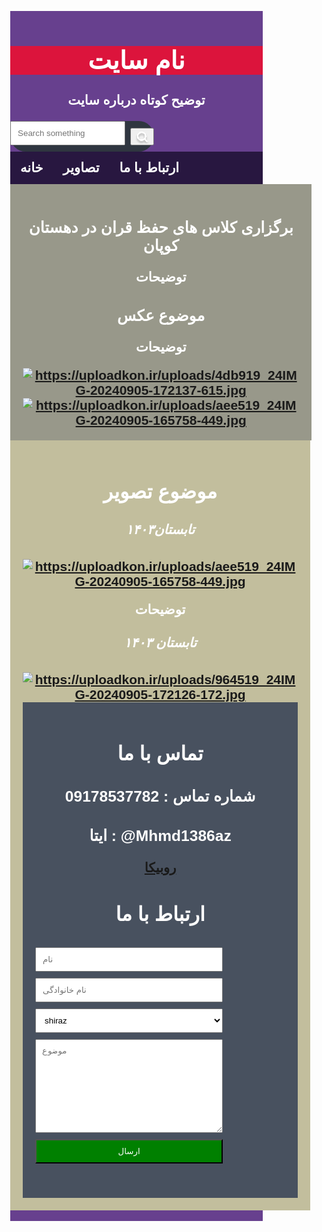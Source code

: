 <html lang="fa">
<head>
    <link rel="stylesheet" href="style.css">
<title>محمد</title>
<meta charset="UTF-8">
<meta name="viewport" content="width=device-width, initial-scale=1">
<style>
    * {
    box-sizing: border-box;
    }
    body {
    font-family: Arial, Helvetica, sans-serif;
    margin: 0;
    }
    .header {
    padding: 0.1px;
    text-align: center;
    background:#67408e;
    color: rgb(255, 255, 255);
    }
    .header h1 {
    font-size: 40px;
    }
    .navbar {
    overflow: hidden;
    background-color: #333;
    position: sticky;
    position: -webkit-sticky;
    top: 0;
    }
    .navbar a {
    float: left;
    display: block;
    color: rgb(255, 253, 256);
    text-align:center;
    padding: 3px 8px;
    text-decoration: none;
    }
    .navbar a.right {
    float: right;
    }
    .navbar a:hover {
    background-color: #13d9ef;
    color: rgb(0, 0, 0);
    }
    .navbar a.active {
    background-color: #666;
    color: rgb(255, 255, 255);
    }
    .row {
    display: -ms-flexbox; /* IE10 */
    display: flex;
    -ms-flex-wrap: wrap; /* IE10 */
    flex-wrap: wrap;
    }
    .side {
    -ms-flex: 30%; /* IE10 */
    flex: 30%;
    background-color:  #98988a;
    padding: 20px;
    }
    .main {
    -ms-flex: 70%; /* IE10 */
    flex: 70%;
    background-color:  rgb(194, 190, 157);
    padding: 20px;
    }
    .fakeimg {
    background-color: #934c4c;
    width: 100%;
    padding: 20px;
    }
    .footer {
    padding: 20px;
    text-align: center;
    background: #48515f;
    }
    @media screen and (max-width: 700px) {
    .row {
    flex-direction: column;
    }
    }
    @media screen and (max-width: 400px) {
    .navbar a {
    float: none;
    width: 100%;
    }
    }
    *{
    box-sizing: border-box;
    }
    .container{
    width: 300px;
    }
    input,select,textarea{
    width: 100%;
    margin: 0 0 10px 0;
    padding: 10px;
    }
    .btn1{
    background-color: green;
    color: #ffffff;
    }
    ul {
    list-style-type: none;
    margin: 0;
    padding: 0;
    overflow: hidden;
    background-color: #281740;
    }
    li {
    float: left;
    }
    li a {
    display: block;
    color: white;
    text-align: center;
    padding: 14px 16px;
    text-decoration: none;
    }
    li a:hover {
    background-color: #0eccf6;
    }
    #search{
    width: 100%;
    height: 100%;
    position: fixed;
    top: 0;
    right: 0;
    background-color: rgba(0, 0, 0, 0.8);
display: none;
justify-content: center;
align-items: center;
}
#search:target{
    display: flex;
}
#search form{
    width: 100%;
    max-width: 300px;
    display: flex;
    flex-direction: column;
    gap: 1em;
}
#search input{
    width: 100%;
    border: none;
    padding: 0.5em 1em;
    border-radius: 0.5em;
}
#search div{
    display: flex;
    gap: 1em;
    justify-content:center;
}
#search a,
#search button{
    border:none;
    padding: 0,25em 1em;
    border-radius: 0,25em;
    color:black;
    font-weight: bold;
    cursor: pointer;
}
#search a{
    background-color: crimson;
}
#search button{
    background-color:chartreuse;
}
    h1{
        background-color: crimson;
        }
    /* From Uiverse.io by OnlyCodeChannel */ 
.searchBox {
  display: flex;
  max-width: 230px;
  align-items: center;
  justify-content: space-between;
  gap: 8px;
  background: #2f3640;
  border-radius: 50px;
  position: relative;
}

.searchButton {
  color: white;
  position: absolute;
  right: 8px;
  width: 50px;
  height: 50px;
  border-radius: 50%;
  background: var(--gradient-2, linear-gradient(90deg, #2AF598 0%, #009EFD 100%));
  border: 0;
  display: inline-block;
  transition: all 300ms cubic-bezier(.23, 1, 0.32, 1);
}
/*hover effect*/
button:hover {
  color: #fff;
  background-color: #1A1A1A;
  box-shadow: rgba(0, 0, 0, 0.5) 0 10px 20px;
  transform: translateY(-3px);
}
/*button pressing effect*/
button:active {
  box-shadow: none;
  transform: translateY(0);
}

.searchInput {
  border: none;
  background: none;
  outline: none;
  color: white;
  font-size: 15px;
  padding: 24px 46px 24px 26px;
}
</style>
</head>
<body>
<div class="header">
<h1>نام سایت</h1>

<form action="">

<h2> <form id="form">
</form>
<p style="font-weight: bold">توضیح کوتاه درباره سایت</p>
<div class="searchBox">

  <input class="searchInput" type="text" name="" placeholder="Search something">
            <button class="searchButton" href="#">
                   
                  

<svg xmlns="http://www.w3.org/2000/svg" width="29" height="29" viewBox="0 0 29 29" fill="none">
  <g clip-path="url(#clip0_2_17)">
    <g filter="url(#filter0_d_2_17)">
      <path d="M23.7953 23.9182L19.0585 19.1814M19.0585 19.1814C19.8188 18.4211 20.4219 17.5185 20.8333 16.5251C21.2448 15.5318 21.4566 14.4671 21.4566 13.3919C21.4566 12.3167 21.2448 11.252 20.8333 10.2587C20.4219 9.2653 19.8188 8.36271 19.0585 7.60242C18.2982 6.84214 17.3956 6.23905 16.4022 5.82759C15.4089 5.41612 14.3442 5.20435 13.269 5.20435C12.1938 5.20435 11.1291 5.41612 10.1358 5.82759C9.1424 6.23905 8.23981 6.84214 7.47953 7.60242C5.94407 9.13789 5.08145 11.2204 5.08145 13.3919C5.08145 15.5634 5.94407 17.6459 7.47953 19.1814C9.01499 20.7168 11.0975 21.5794 13.269 21.5794C15.4405 21.5794 17.523 20.7168 19.0585 19.1814Z" stroke="white" stroke-width="3" stroke-linecap="round" stroke-linejoin="round" shape-rendering="crispEdges"></path>
    </g>
  </g>
  <defs>
    <filter id="filter0_d_2_17" x="-0.418549" y="3.70435" width="29.7139" height="29.7139" filterUnits="userSpaceOnUse" color-interpolation-filters="sRGB">
      <feFlood flood-opacity="0" result="BackgroundImageFix"></feFlood>
      <feColorMatrix in="SourceAlpha" type="matrix" values="0 0 0 0 0 0 0 0 0 0 0 0 0 0 0 0 0 0 127 0" result="hardAlpha"></feColorMatrix>
      <feOffset dy="4"></feOffset>
      <feGaussianBlur stdDeviation="2"></feGaussianBlur>
      <feComposite in2="hardAlpha" operator="out"></feComposite>
      <feColorMatrix type="matrix" values="0 0 0 0 0 0 0 0 0 0 0 0 0 0 0 0 0 0 0.25 0"></feColorMatrix>
      <feBlend mode="normal" in2="BackgroundImageFix" result="effect1_dropShadow_2_17"></feBlend>
      <feBlend mode="normal" in="SourceGraphic" in2="effect1_dropShadow_2_17" result="shape"></feBlend>
    </filter>
    <clipPath id="clip0_2_17">
      <rect width="28.0702" height="28.0702" fill="white" transform="translate(0.403503 0.526367)"></rect>
    </clipPath>
  </defs>
</svg>
            </button>
        </div>
<body>
<ul>
<li><a class="active" href="#">خانه</a></li>
<li><a href="https://mhmd138az.github.io/kopan/#%D8%AA%D8%A7%D8%A8%D8%B3%D8%AA%D8%A7%D9%86%DB%B1%DB%B4%DB%B0%DB%B3">تصاویر</a></li>
<li><a href="https://mhmd138az.github.io/kopan/#%D8%AA%D9%85%D8%A7%D8%B3-%D8%A8%D8%A7-%D9%85%D8%A7">ارتباط با ما</a></li>
</ul>

</body>
    
 <div class="row">
    <div class="side">
    <h3>برگزاری کلاس های حفظ قران در دهستان کوپان</h3>
    <p>توضیحات</p>
    <h3>موضوع عکس</h3>
    <p>توضیحات</p>
     <a href="https://uploadkon.ir/" target="_blank" title="https://uploadkon.ir/"><img src="https://uploadkon.ir/uploads/4db919_24IMG-20240905-172137-615.jpg" border="0" alt="https://uploadkon.ir/uploads/4db919_24IMG-20240905-172137-615.jpg" /></a>
         <a href="https://uploadkon.ir/" target="_blank" title="https://uploadkon.ir/"><img src="https://uploadkon.ir/uploads/aee519_24IMG-20240905-165758-449.jpg" border="0" alt="https://uploadkon.ir/uploads/aee519_24IMG-20240905-165758-449.jpg" /></a>
    </div>
    <div class="main">
    <h2>موضوع تصویر</h2>
    <h5>تابستان۱۴۰۳</h5>
    <a href="https://uploadkon.ir/" target="_blank" title="https://uploadkon.ir/"><img src="https://uploadkon.ir/uploads/aee519_24IMG-20240905-165758-449.jpg" border="0" alt="https://uploadkon.ir/uploads/aee519_24IMG-20240905-165758-449.jpg" /></a>
    <p>توضیحات</p>
    <h5>تابستان ۱۴۰۳</h5>
    <a href="https://uploadkon.ir/" target="_blank" title="https://uploadkon.ir/"><img src="https://uploadkon.ir/uploads/964519_24IMG-20240905-172126-172.jpg" border="0" alt="https://uploadkon.ir/uploads/964519_24IMG-20240905-172126-172.jpg" /></a>
  <div></div>
    <div class="footer">
    <h2>تماس با ما</h2>
    <h3>شماره تماس : 09178537782</h3>
    <h3>ایتا : @Mhmd1386az</h3>
        <a href="https://rubika.ir/kali_linux_86">روبیکا</a>
<html>
<head>
<meta name="viewport" content="width=device-width, initial-scale=1">

</head>
<body>
<h2>ارتباط با ما</h2>
<div class="container">
<h3><form action="/action_page.php" method="post">
<label for="fname"></label>
<input type="text" id="fname" name="firstname" placeholder="نام">
<label for="lname"></label>
<input type="text" id="lname" name="lastname" placeholder="نام خانوادگی">
<label for="city"></label>
<select id=" city " name=" city ">
<option value="shiraz"> shiraz </option>
<option value="tehran"> tehran </option>
<option value="ahvaz"> ahvaz </option>
</select>
<label for="subject"></label>
<textarea id="subject" name="subject" placeholder="موضوع" style="height:150px"></textarea>
<input class="btn1" type="submit" value="ارسال">
</form>
